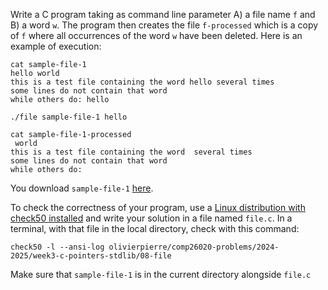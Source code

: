 Write a C program taking as command line parameter A) a file name `f` and B) a word `w`.
The program then creates the file `f-processed` which is a copy of `f` where all occurrences of the word `w` have been deleted.
Here is an example of execution:

```shell
cat sample-file-1
hello world
this is a test file containing the word hello several times
some lines do not contain that word
while others do: hello

./file sample-file-1 hello

cat sample-file-1-processed
 world
this is a test file containing the word  several times
some lines do not contain that word
while others do: 
```

You download `sample-file-1` [here](./comp26020-problems/week3-c-pointers-stdlib/08-file/sample-file-1).

To check the correctness of your program, use a [Linux distribution with check50 installed](https://github.com/olivierpierre/comp26020-devcontainer) and write your solution in a file named `file.c`.
In a terminal, with that file in the local directory, check with this command:

```shell
check50 -l --ansi-log olivierpierre/comp26020-problems/2024-2025/week3-c-pointers-stdlib/08-file
```
Make sure that `sample-file-1` is in the current directory alongside `file.c`
